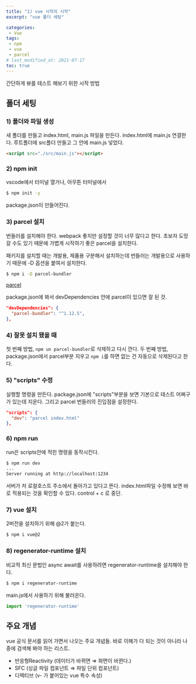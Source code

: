 ```yaml
---
title: "1) vue 시작의 시작"
excerpt: "vue 폴더 세팅"

categories:
 - Vue
tags:
 - npm
 - vue
 - parcel
# last_modified_at: 2021-07-17
toc: true
---
```


간단하게 뷰를 테스트 해보기 위한 시작 방법

## 폴더 세팅

### 1) 폴더와 파일 생성
새 폴더를 만들고 index.html, main.js 파일을 만든다. index.html에 main.js 연결한다. 루트폴더에 src폴더 만들고 그 안에 main.js 넣었다.
```html
<script src="./src/main.js"></script>
```
### 2) npm init
vscode에서 터미널 열거나, 아무튼 터미널에서
```bash
$ npm init -y
```
package.json이 만들어진다.

### 3) parcel 설치
번들러를 설치해야 한다. webpack 좋지만 설정할 것이 너무 많다고 한다. 초보자 도망갈 수도 있기 때문에 가볍게 시작하기 좋은 parcel을 설치한다. 

패키지를 설치할 때는 개발용, 제품용 구분해서 설치하는데 번들러는 개발용으로 사용하기 때문에 -D 옵션을 붙여서 설치한다. 
```bash
$ npm i -D parcel-bundler
```
[parcel](https://ko.parceljs.org/)

package.json에 봐서 devDependencies 안에 parcel이 있으면 잘 된 것.
```json
"devDependencies": {
  "parcel-bundler": "^1.12.5",
},
```

### 4) 잘못 설치 됐을 때
첫 번째 방법, `npm un parcel-bundler`로 삭제하고 다시 깐다. 
두 번째 방법, package.json에서 parcel부분 지우고 `npm i`를 하면 없는 건 자동으로 삭제된다고 한다.

### 5) "scripts" 수정
실행할 명령을 만든다. 
package.json에 "scripts"부분을 보면 기본으로 테스트 어쩌구가 있는데 지운다. 그리고 parcel 번들러의 진입점을 설정한다.
```json
"scripts": {
  "dev": "parcel index.html"
},
```

### 6) npm run
run은 scripts안에 적힌 명령을 동작시킨다.
```bash
$ npm run dev
...
Server running at http://localhost:1234 
```
서버가 저 로컬호스트 주소에서 돌아가고 있다고 뜬다. index.html파일 수정해 보면 바로 적용되는 것을 확인할 수 있다.
control + c  로 중단.

### 7) vue 설치
2버전을 설치하기 위해 @2가 붙는다. 
```bash
$ npm i vue@2
``` 

### 8) regenerator-runtime 설치 
비교적 최신 문법인 async await를 사용하려면 regenerator-runtime을 설치해야 한다.
```bash
$ npm i regenerator-runtime
```
main.js에서 사용하기 위해 불러온다. 
```javascript
import 'regenerator-runtime'
```


## 주요 개념
vue 공식 문서를 읽어 가면서 나오는 주요 개념들. 바로 이해가 다 되는 것이 아니라 나중에 검색해 봐야 하는 리스트.

- 반응형Reactivity (데이터가 바뀌면 ⇒ 화면이 바뀐다.)
- SFC (싱글 파일 컴포넌트 ⇒ 파일 단위 컴포넌트)
- 디렉티브 (v- 가 붙어있는 vue 특수 속성)
